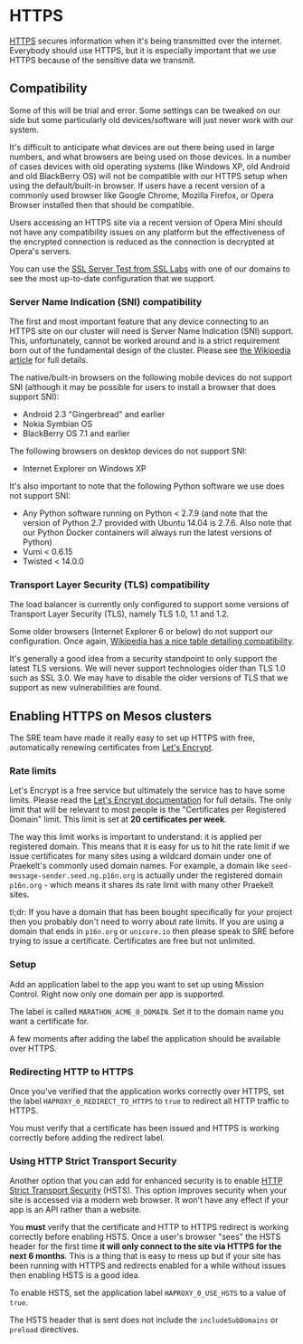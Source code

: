 # HTTPS

[HTTPS](https://en.wikipedia.org/wiki/HTTPS) secures information when it's
being transmitted over the internet. Everybody should use HTTPS, but it is
especially important that we use HTTPS because of the sensitive data we transmit.

## Compatibility

Some of this will be trial and error. Some settings can be tweaked on our side but
some particularly old devices/software will just never work with our system.

It's difficult to anticipate what devices are out there being used in large numbers,
and what browsers are being used on those devices. In a number of cases devices with
old operating systems (like Windows XP, old Android and old BlackBerry OS) will not
be compatible with our HTTPS setup when using the default/built-in browser. If users
have a recent version of a commonly used browser like Google Chrome, Mozilla Firefox,
or Opera Browser installed then that should be compatible.

Users accessing an HTTPS site via a recent version of Opera Mini should not have any
compatibility issues on any platform but the effectiveness of the encrypted connection
is reduced as the connection is decrypted at Opera's servers.

You can use the [SSL Server Test from SSL Labs](https://www.ssllabs.com/ssltest/) with
one of our domains to see the most up-to-date configuration that we support.

### Server Name Indication (SNI) compatibility

The first and most important feature that any device connecting to an HTTPS site on our
cluster will need is Server Name Indication (SNI) support. This, unfortunately, cannot
be worked around and is a strict requirement born out of the fundamental design of the
cluster. Please see [the Wikipedia article](https://en.wikipedia.org/wiki/Server_Name_Indication#Suppor)
for full details.

The native/built-in browsers on the following mobile devices do not support SNI (although
it may be possible for users to install a browser that does support SNI):

- Android 2.3 "Gingerbread" and earlier
- Nokia Symbian OS
- BlackBerry OS 7.1 and earlier

The following browsers on desktop devices do not support SNI:

- Internet Explorer on Windows XP

It's also important to note that the following Python software we use does not support SNI:

- Any Python software running on Python < 2.7.9 (and note that the version of Python 2.7 provided
  with Ubuntu 14.04 is 2.7.6. Also note that our Python Docker containers will always run the
  latest versions of Python)
- Vumi < 0.6.15
- Twisted < 14.0.0

### Transport Layer Security (TLS) compatibility

The load balancer is currently only configured to support some versions of
Transport Layer Security (TLS), namely TLS 1.0, 1.1 and 1.2.

Some older browsers (Internet Explorer 6 or below) do not support our configuration. Once again,
[Wikipedia has a nice table detailing compatibility](https://en.wikipedia.org/wiki/Transport_Layer_Security#Web_browsers).

It's generally a good idea from a security standpoint to only support the latest TLS versions.
We will never support technologies older than TLS 1.0 such as SSL 3.0. We may have to disable
the older versions of TLS that we support as new vulnerabilities are found.

## Enabling HTTPS on Mesos clusters

The SRE team have made it really easy to set up HTTPS with free, automatically renewing
certificates from [Let's Encrypt](https://letsencrypt.org/).

### Rate limits

Let's Encrypt is a free service but ultimately the service has to have some limits.
Please read the [Let's Encrypt documentation](https://letsencrypt.org/docs/rate-limits/) for full details.
The only limit that will be relevant to most people is the "Certificates per Registered Domain" limit.
This limit is set at __20 certificates per week__.

The way this limit works is important to understand: it is applied per registered domain. This means
that it is easy for us to hit the rate limit if we issue certificates for many sites using a wildcard
domain under one of Praekelt's commonly used domain names. For example, a domain like
`seed-message-sender.seed.ng.p16n.org` is actually under the registered domain `p16n.org` - which means
it shares its rate limit with many other Praekelt sites.

tl;dr: If you have a domain that has been bought specifically for your project then you probably
don't need to worry about rate limits. If you are using a domain that ends in `p16n.org` or `unicore.io`
then please speak to SRE before trying to issue a certificate. Certificates are free but not unlimited.

### Setup

Add an application label to the app you want to set up using Mission Control. Right now
only one domain per app is supported.

The label is called `MARATHON_ACME_0_DOMAIN`. Set it to the domain name you want a
certificate for.

A few moments after adding the label the application should be available over HTTPS.

### Redirecting HTTP to HTTPS

Once you've verified that the application works correctly over HTTPS, set the label
`HAPROXY_0_REDIRECT_TO_HTTPS` to `true` to redirect all HTTP traffic to HTTPS.

You must verify that a certificate has been issued and HTTPS is working correctly
before adding the redirect label.

### Using HTTP Strict Transport Security

Another option that you can add for enhanced security is to enable
[HTTP Strict Transport Security](https://en.wikipedia.org/wiki/HTTP_Strict_Transport_Security) (HSTS).
This option improves security when your site is accessed via a modern web browser.
It won't have any effect if your app is an API rather than a website.

You __must__ verify that the certificate and HTTP to HTTPS redirect is working correctly before
enabling HSTS. Once a user's browser "sees" the HSTS header for the first time __it will only connect
to the site via HTTPS for the next 6 months__. This is a thing that is easy to mess up but if your
site has been running with HTTPS and redirects enabled for a while without issues then enabling
HSTS is a good idea.

To enable HSTS, set the application label `HAPROXY_0_USE_HSTS` to a value of `true`.

The HSTS header that is sent does not include the `includeSubDomains` or `preload` directives.
